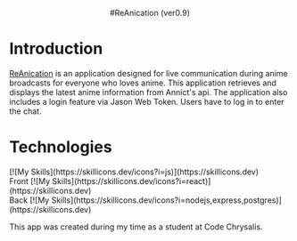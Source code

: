 <p align="center">
  #ReAnication (ver0.9)
</p>

# Introduction
[ReAnication](https://github.com/Ricccck/ReAnication/) is an application designed for live communication during anime broadcasts for everyone who loves anime. This application retrieves and displays the latest anime information from Annict's api. The application also includes a login feature via Jason Web Token. Users have to log in to enter the chat.

# Technologies
<div display="flexbox">
  <div>
    [![My Skills](https://skillicons.dev/icons?i=js)](https://skillicons.dev)
  </div>
  <div>
    Front
    [![My Skills](https://skillicons.dev/icons?i=react)](https://skillicons.dev)
  </div>
  <div>
    Back
    [![My Skills](https://skillicons.dev/icons?i=nodejs,express,postgres)](https://skillicons.dev)
  </div>
</div>


This app was created during my time as a student at Code Chrysalis.

